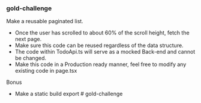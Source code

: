 ### gold-challenge

Make a reusable paginated list.

- Once the user has scrolled to about 60% of the scroll height, fetch the next page.
- Make sure this code can be reused regardless of the data structure.
- The code within TodoApi.ts will serve as a mocked Back-end and cannot be changed.
- Make this code in a Production ready manner, feel free to modify any existing code in page.tsx

Bonus

- Make a static build export
#   g o l d - c h a l l e n g e  
 